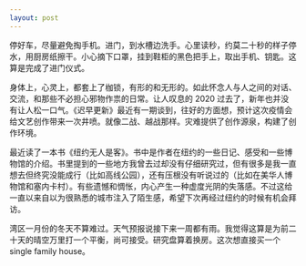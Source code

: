 ```yaml
---
layout: post
---
```


停好车，尽量避免掏手机。进门，到水槽边洗手。心里读秒，约莫二十秒的样子停水，用厨房纸擦干。小心摘下口罩，挂到鞋柜的黑色把手上，取出手机、钥匙。这算是完成了进门仪式。

身体上，心灵上，都套上了枷锁，有形的和无形的。如此怀念人与人之间的对话、交流，和那些不必担心邪物作祟的日常。让人叹息的 2020 过去了，新年也并没有让人松一口气。《迟早更新》最近有一期谈到，往好的方面想，预计这次疫情会给文艺创作带来一次井喷。就像二战、越战那样。灾难提供了创作源泉，构建了创作环境。

最近读了一本书《纽约无人是客》。书中是作者在纽约的一些日记、感受和一些博物馆的介绍。书里提到的一些地方我曾去过却没有仔细研究过，但有很多是我一直想去但终究没能成行（比如高线公园），还有压根没有听说过的（比如在美华人博物馆和塞内卡村）。有些遗憾和惆怅，内心产生一种虚度光阴的失落感。不过这给一直以来自以为很熟悉的城市注入了陌生感，希望下次再经过纽约的时候有机会拜访。

湾区一月份的冬天不算难过。天气预报说接下来一周都有雨。我觉得这算是为前二十天的晴空万里打一个平衡，尚可接受。研究盘算着换房。这次想直接买一个 single family house。
